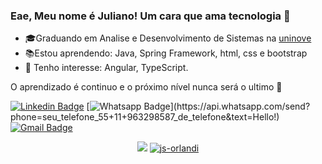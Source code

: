 ### Eae, Meu nome é Juliano! Um cara que ama tecnologia 👋

- 🎓Graduando em Analise e Desenvolvimento de Sistemas na [uninove](https://www.uninove.br/)
- 📚Estou aprendendo: Java, Spring Framework, html, css e bootstrap
- 🎯 Tenho interesse: Angular, TypeScript. 

O  aprendizado é continuo e o próximo nível nunca será o ultimo 🚀 
<!--
**js-orlandi/js-orlandi** is a ✨ _special_ ✨ repository because its `README.md` (this file) appears on your GitHub profile.

Here are some ideas to get you started:

- 🔭 I’m currently working on ...
- 🌱 I’m currently learning ...
- 👯 I’m looking to collaborate on ...
- 🤔 I’m looking for help with ...
- 💬 Ask me about ...
- 📫 How to reach me: ...
- 😄 Pronouns: ...
- ⚡ Fun fact: ...
-->



[![Linkedin Badge](https://img.shields.io/badge/-LinkedIn-blue?style=flat-square&logo=Linkedin&logoColor=white&link=https://www.linkedin.com/in/js-orlandi/)](https://www.linkedin.com/in/js-orlandi/)
[![Whatsapp Badge](https://img.shields.io/badge/-Whatsapp-4CA143?style=flat-square&labelColor=4CA143&logo=whatsapp&logoColor=white&link=https://api.whatsapp.com/send?phone=seu_telefone_55+11+963298587_de_telefone&text=Hello!)](https://api.whatsapp.com/send?phone=seu_telefone_55+11+963298587_de_telefone&text=Hello!)
[![Gmail Badge](https://img.shields.io/badge/-Gmail-c14438?style=flat-square&logo=Gmail&logoColor=white&link=mailto:js.orlandi.dev@gmail.com)](mailto:js.orlandi.dev@gmail.com)
<p align = "center">
  <a href="https://github.com/js-orlandi/"><img src="https://github-readme-stats.vercel.app/api/top-langs/?username=js-orlandi10&layout=compact&theme=dark"/></a> 
  <a href="https://github.com/js-orlandi/"><img src="https://github-readme-stats.vercel.app/api?username=js-orlandi&show_icons=true&theme=dark&include_all_commits=true&count_private=true" alt="js-orlandi"/></a>
</p> 

